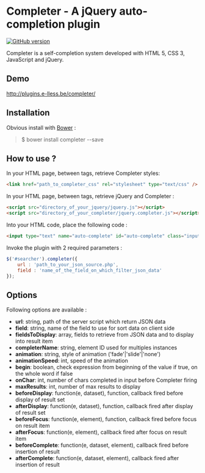 # Completer - A jQuery auto-completion plugin

[![GitHub version](https://badge.fury.io/gh/e-lLess%2Fcompleter.svg)](https://badge.fury.io/gh/e-lLess%2Fcompleter)

Completer is a self-completion system developed with HTML 5, CSS 3, JavaScript and jQuery.
        
## Demo

http://plugins.e-lless.be/completer/

## Installation

Obvious install with [Bower](http://bower.io) :

> $ bower install completer --save

## How to use ?

In your HTML page, between <head> tags, retrieve Completer styles:

``` html 
<link href="path_to_completer_css" rel="stylesheet" type="text/css" />
```

In your HTML page, between <head> tags, retrieve jQuery and Completer :

``` html 
<script src="directory_of_your_jquery/jquery.js"></script>
<script src="directory_of_your_completer/jquery.completer.js"></script>
```

Into your HTML code, place the following code :

``` html 
<input type="text" name="auto-complete" id="auto-complete" class="input--search" autocomplete="off" />
```
 
Invoke the plugin with 2 required parameters :

``` javascript
$('#searcher').completer({
    url : 'path_to_your_json_source.php',
    field : 'name_of_the_field_on_which_filter_json_data'
});
```

## Options

Following options are available :

* **url**: string, path of the server script which return JSON data
* **field**: string, name of the field to use for sort data on client side
* **fieldsToDisplay**: array, fields to retrieve from JSON data and to display into result item
* **completerName**: string, element ID used for multiples instances
* **animation**: string, style of animation ('fade'|'slide'|'none')
* **animationSpeed**: int, speed of the animation
* **begin**: boolean, check expression from beginning of the value if true, on the whole word if false
* **onChar**: int, number of chars completed in input before Completer firing
* **maxResults**: int, number of max results to display
* **beforeDisplay**: function(e, dataset), function, callback fired before display of result set
* **afterDisplay**: function(e, dataset), function, callback fired after display of result set
* **beforeFocus**: function(e, element), function, callback fired before focus on result item
* **afterFocus**: function(e, element), callback fired after focus on result item
* **beforeComplete**: function(e, dataset, element), callback fired before insertion of result
* **afterComplete**: function(e, dataset, element), callback fired after insertion of result
                
